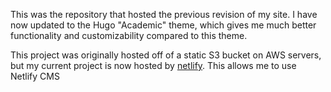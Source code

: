 This was the repository that hosted the previous revision of my site. I have now updated to the Hugo "Academic" theme, 
which gives me much better functionality and customizability compared to this theme. 

This project was originally hosted off of a static S3 bucket on AWS servers, but my current project is now hosted by [netlify][netlify.app]. This allows me to use Netlify CMS

[netlify.app]: https://netlify.app
